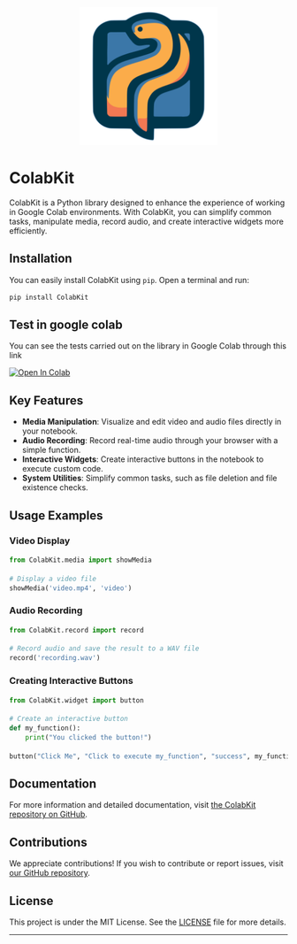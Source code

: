 <p align="center">
  <img src="https://github.com/wipodev/ColabKit/blob/main/ColabKit.png" alt="ColabKit logo" width="250" height="250">
</p>

# ColabKit

ColabKit is a Python library designed to enhance the experience of working in Google Colab environments. With ColabKit, you can simplify common tasks, manipulate media, record audio, and create interactive widgets more efficiently.

## Installation

You can easily install ColabKit using `pip`. Open a terminal and run:

```bash
pip install ColabKit
```

## Test in google colab

You can see the tests carried out on the library in Google Colab through this link

<a href="https://colab.research.google.com/github/wipodev/ColabKit/blob/main/Tests_ColabKit.ipynb" target="_blank"><img src="https://colab.research.google.com/assets/colab-badge.svg" alt="Open In Colab"/></a>

## Key Features

- **Media Manipulation**: Visualize and edit video and audio files directly in your notebook.
- **Audio Recording**: Record real-time audio through your browser with a simple function.
- **Interactive Widgets**: Create interactive buttons in the notebook to execute custom code.
- **System Utilities**: Simplify common tasks, such as file deletion and file existence checks.

## Usage Examples

### Video Display

```python
from ColabKit.media import showMedia

# Display a video file
showMedia('video.mp4', 'video')
```

### Audio Recording

```python
from ColabKit.record import record

# Record audio and save the result to a WAV file
record('recording.wav')
```

### Creating Interactive Buttons

```python
from ColabKit.widget import button

# Create an interactive button
def my_function():
    print("You clicked the button!")

button("Click Me", "Click to execute my_function", "success", my_function)
```

## Documentation

For more information and detailed documentation, visit [the ColabKit repository on GitHub](https://github.com/wipodev/ColabKit).

## Contributions

We appreciate contributions! If you wish to contribute or report issues, visit [our GitHub repository](https://github.com/wipodev/ColabKit).

## License

This project is under the MIT License. See the [LICENSE](https://github.com/wipodev/ColabKit/blob/main/LICENSE) file for more details.

---

